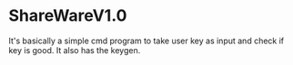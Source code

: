 # ShareWareV1.0

It's basically a simple cmd program to take user key as input and check if key is good.
It also has the keygen.
